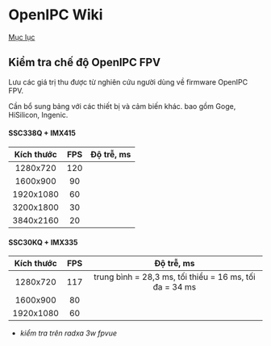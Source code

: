 # OpenIPC Wiki
[Mục lục](../README.md)

Kiểm tra chế độ OpenIPC FPV
------------------------

Lưu các giá trị thu được từ nghiên cứu người dùng về firmware OpenIPC FPV.

Cần bổ sung bảng với các thiết bị và cảm biến khác. bao gồm Goge, HiSilicon, Ingenic.


#### SSC338Q + IMX415

| Kích thước | FPS | Độ trễ, ms |
|:---------:|:---:|:---------:|
| 1280x720  | 120 |           |
| 1600x900  | 90  |           |
| 1920x1080 | 60  |           |
| 3200x1800 | 30  |           |
| 3840x2160 | 20  |           |


#### SSC30KQ + IMX335

| Kích thước | FPS | Độ trễ, ms                               |
|:---------:|:---:|:---------------------------------------:|
| 1280x720  | 117 | trung bình = 28,3 ms, tối thiểu = 16 ms, tối đa = 34 ms |
| 1600x900  | 80  |           |
| 1920x1080 | 60  |           |

* _kiểm tra trên radxa 3w fpvue_


